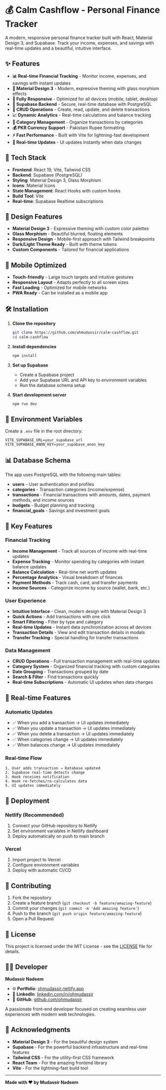 # 💰 Calm Cashflow - Personal Finance Tracker

A modern, responsive personal finance tracker built with React, Material Design 3, and Supabase. Track your income, expenses, and savings with real-time updates and a beautiful, intuitive interface.

## ✨ Features

- **📊 Real-time Financial Tracking** - Monitor income, expenses, and savings with instant updates
- **🎨 Material Design 3** - Modern, expressive theming with glass morphism effects
- **📱 Fully Responsive** - Optimized for all devices (mobile, tablet, desktop)
- **💾 Supabase Backend** - Secure, real-time database with PostgreSQL
- **🔄 CRUD Operations** - Create, read, update, and delete transactions
- **📈 Dynamic Analytics** - Real-time calculations and balance tracking
- **🎯 Category Management** - Organize transactions by categories
- **💰 PKR Currency Support** - Pakistani Rupee formatting
- **⚡ Fast Performance** - Built with Vite for lightning-fast development
- **🔄 Real-time Updates** - UI updates instantly when data changes

## 🚀 Tech Stack

- **Frontend**: React 19, Vite, Tailwind CSS
- **Backend**: Supabase (PostgreSQL)
- **Styling**: Material Design 3, Glass Morphism
- **Icons**: Material Icons
- **State Management**: React Hooks with custom hooks
- **Build Tool**: Vite
- **Real-time**: Supabase Realtime subscriptions

## 🎨 Design Features

- **Material Design 3** - Expressive theming with custom color palettes
- **Glass Morphism** - Beautiful blurred, floating elements
- **Responsive Design** - Mobile-first approach with Tailwind breakpoints
- **Dark/Light Theme Ready** - Built with theme tokens
- **Custom Components** - Tailored for financial applications

## 📱 Mobile Optimized

- **Touch-friendly** - Large touch targets and intuitive gestures
- **Responsive Layout** - Adapts perfectly to all screen sizes
- **Fast Loading** - Optimized for mobile networks
- **PWA Ready** - Can be installed as a mobile app

## 🛠️ Installation

1. **Clone the repository**
   ```bash
   git clone https://github.com/ohmudassir/calm-cashflow.git
   cd calm-cashflow
   ```

2. **Install dependencies**
   ```bash
   npm install
   ```

3. **Set up Supabase**
   - Create a Supabase project
   - Add your Supabase URL and API key to environment variables
   - Run the database schema setup

4. **Start development server**
   ```bash
   npm run dev
   ```

## 🔧 Environment Variables

Create a `.env` file in the root directory:

```env
VITE_SUPABASE_URL=your_supabase_url
VITE_SUPABASE_ANON_KEY=your_supabase_anon_key
```

## 📊 Database Schema

The app uses PostgreSQL with the following main tables:
- **users** - User authentication and profiles
- **categories** - Transaction categories (income/expense)
- **transactions** - Financial transactions with amounts, dates, payment methods, and income sources
- **budgets** - Budget planning and tracking
- **financial_goals** - Savings and investment goals

## 🎯 Key Features

### Financial Tracking
- **Income Management** - Track all sources of income with real-time updates
- **Expense Tracking** - Monitor spending by categories with instant balance updates
- **Balance Calculation** - Real-time net worth updates
- **Percentage Analytics** - Visual breakdown of finances
- **Payment Methods** - Track cash, card, and transfer payments
- **Income Sources** - Categorize income by source (wallet, bank, etc.)

### User Experience
- **Intuitive Interface** - Clean, modern design with Material Design 3
- **Quick Actions** - Add transactions with one click
- **Smart Filtering** - Filter by type and category
- **Real-time Updates** - Instant data synchronization across all devices
- **Transaction Details** - View and edit transaction details in modals
- **Transfer Tracking** - Special handling for transfer transactions

### Data Management
- **CRUD Operations** - Full transaction management with real-time updates
- **Category System** - Organized financial tracking with custom categories
- **Date Grouping** - Transactions grouped by date
- **Search & Filter** - Find transactions quickly
- **Real-time Subscriptions** - Automatic UI updates when data changes

## 🔄 Real-time Features

### Automatic Updates
- ✅ When you add a transaction → UI updates immediately
- ✅ When you update a transaction → UI updates immediately
- ✅ When you delete a transaction → UI updates immediately
- ✅ When categories change → UI updates immediately
- ✅ When balances change → UI updates immediately

### Real-time Flow
```
1. User adds transaction → Database updated
2. Supabase real-time detects change
3. Hook receives notification
4. Hook re-fetches/re-calculates data
5. UI updates immediately
```

## 🚀 Deployment

### Netlify (Recommended)
1. Connect your GitHub repository to Netlify
2. Set environment variables in Netlify dashboard
3. Deploy automatically on push to main branch

### Vercel
1. Import project to Vercel
2. Configure environment variables
3. Deploy with automatic CI/CD

## 🤝 Contributing

1. Fork the repository
2. Create a feature branch (`git checkout -b feature/amazing-feature`)
3. Commit your changes (`git commit -m 'Add amazing feature'`)
4. Push to the branch (`git push origin feature/amazing-feature`)
5. Open a Pull Request

## 📄 License

This project is licensed under the MIT License - see the [LICENSE](LICENSE) file for details.

## 👨‍💻 Developer

**Mudassir Nadeem**

- 🌐 **Portfolio**: [ohmudassir.netlify.app](https://ohmudassir.netlify.app)
- 💼 **LinkedIn**: [linkedin.com/in/ohmudassir](https://linkedin.com/in/ohmudassir)
- 🐙 **GitHub**: [github.com/ohmudassir](https://github.com/ohmudassir)

A passionate front-end developer focused on creating seamless user experiences with modern web technologies.

## 🙏 Acknowledgments

- **Material Design 3** - For the beautiful design system
- **Supabase** - For the powerful backend infrastructure and real-time features
- **Tailwind CSS** - For the utility-first CSS framework
- **React Team** - For the amazing frontend library
- **Vite** - For the lightning-fast build tool

---

**Made with ❤️ by Mudassir Nadeem**
